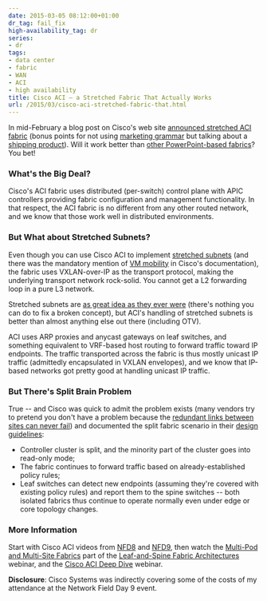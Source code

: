 ```yaml
---
date: 2015-03-05 08:12:00+01:00
dr_tag: fail_fix
high-availability_tag: dr
series:
- dr
tags:
- data center
- fabric
- WAN
- ACI
- high availability
title: Cisco ACI – a Stretched Fabric That Actually Works
url: /2015/03/cisco-aci-stretched-fabric-that.html
---
```

In mid-February a blog post on Cisco's web site [announced stretched ACI fabric](http://blogs.cisco.com/datacenter/new-cisco-apic-software-allows-stretched-aci-fabric-across-long-distances) (bonus points for not using [marketing grammar](/2014/05/marketing-grammar.html) but talking about a [shipping product](http://www.cisco.com/c/en/us/td/docs/switches/datacenter/aci/apic/sw/1-x/release/notes/aci_nxos_rn_1103.html#46677)). Will it work better than [other PowerPoint-based fabrics](/2011/09/long-distance-irf-fabric-works-best-in.html)? You bet!

### What's the Big Deal?

Cisco's ACI fabric uses distributed (per-switch) control plane with APIC controllers providing fabric configuration and management functionality. In that respect, the ACI fabric is no different from any other routed network, and we know that those work well in distributed environments.
<!--more-->
### But What about Stretched Subnets?

Even though you can use Cisco ACI to implement [stretched subnets](/2011/04/distributed-firewalls-how-badly-do-you.html) (and there was the mandatory mention of [VM mobility](/2015/02/before-talking-about-vmotion-across.html) in Cisco's documentation), the fabric uses VXLAN-over-IP as the transport protocol, making the underlying transport network rock-solid. You cannot get a L2 forwarding loop in a pure L3 network.

Stretched subnets are [as great idea as they ever were](/2013/09/sooner-or-later-someone-will-pay-for.html) (there's nothing you can do to fix a broken concept), but ACI's handling of stretched subnets is better than almost anything else out there (including OTV).

ACI uses ARP proxies and anycast gateways on leaf switches, and something equivalent to VRF-based host routing to forward traffic toward IP endpoints. The traffic transported across the fabric is thus mostly unicast IP traffic (admittedly encapsulated in VXLAN envelopes), and we know that IP-based networks got pretty good at handling unicast IP traffic.

### But There's Split Brain Problem

True -- and Cisco was quick to admit the problem exists (many vendors try to pretend you don't have a problem because the [redundant links between sites can never fail](/2012/10/if-something-can-fail-it-will.html)) and documented the split fabric scenario in their [design guidelines](http://www.cisco.com/c/en/us/td/docs/switches/datacenter/aci/apic/sw/kb/b_kb-aci-stretched-fabric.html):

-   Controller cluster is split, and the minority part of the cluster goes into read-only mode;
-   The fabric continues to forward traffic based on already-established policy rules;
-   Leaf switches can detect new endpoints (assuming they're covered with existing policy rules) and report them to the spine switches -- both isolated fabrics thus continue to operate normally even under edge or core topology changes.

### More Information

Start with Cisco ACI videos from [NFD8](http://techfieldday.com/appearance/cisco-presents-at-networking-field-day-8/) and [NFD9](http://techfieldday.com/appearance/cisco-presents-at-networking-field-day-9/), then watch the [Multi-Pod and Multi-Site Fabrics](https://my.ipspace.net/bin/list?id=Clos#MULTISITE) part of the [Leaf-and-Spine Fabric Architectures](https://www.ipspace.net/Leaf-and-Spine_Fabric_Architectures) webinar, and the [Cisco ACI Deep Dive](https://www.ipspace.net/Cisco_ACI_Deep_Dive) webinar.

**Disclosure**: Cisco Systems was indirectly covering some of the costs of my attendance at the Network Field Day 9 event. 